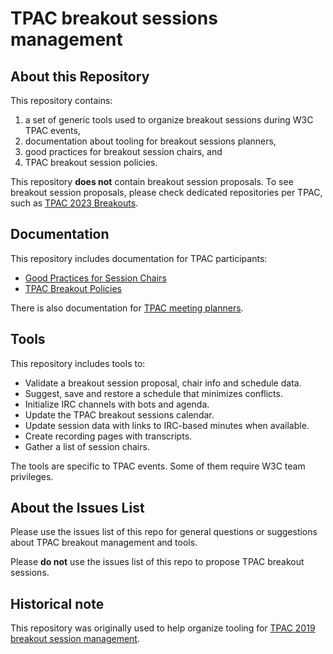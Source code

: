 # TPAC breakout sessions management

## About this Repository

This repository contains:
1. a set of generic tools used to organize breakout sessions during W3C TPAC events,
2. documentation about tooling for breakout sessions planners,
3. good practices for breakout session chairs, and
4. TPAC breakout session policies.

This repository **does not** contain breakout session proposals. To see breakout session proposals, please check dedicated repositories per TPAC, such as [TPAC 2023 Breakouts](https://github.com/w3c/tpac2023-breakouts/blob/main/README.md).

## Documentation

This repository includes documentation for TPAC participants:

* [Good Practices for Session Chairs](https://github.com/w3c/tpac-breakouts/wiki/Policies)
* [TPAC Breakout Policies](https://github.com/w3c/tpac-breakouts/wiki/Policies)

There is also documentation for [TPAC meeting planners](https://github.com/w3c/tpac-breakouts/wiki/For-TPAC-Meeting-Planners).

## Tools

This repository includes tools to:

* Validate a breakout session proposal, chair info and schedule data.
* Suggest, save and restore a schedule that minimizes conflicts.
* Initialize IRC channels with bots and agenda.
* Update the TPAC breakout sessions calendar.
* Update session data with links to IRC-based minutes when available.
* Create recording pages with transcripts.
* Gather a list of session chairs.

The tools are specific to TPAC events. Some of them require W3C team privileges.

## About the Issues List

Please use the issues list of this repo for general questions or suggestions about TPAC breakout management and tools.

Please **do not** use the issues list of this repo to propose TPAC breakout sessions.

## Historical note

This repository was originally used to help organize tooling for [TPAC 2019 breakout session management](https://w3c.github.io/tpac-breakouts/).

